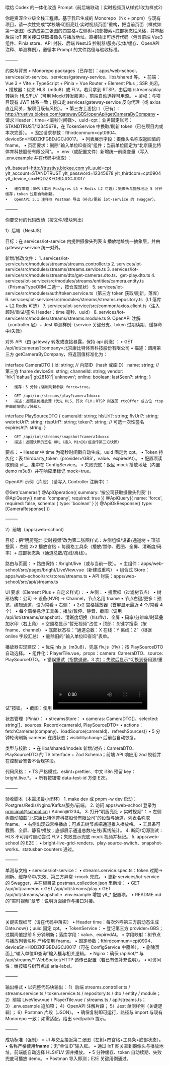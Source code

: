 喂给 Codex 的一体化改造 Prompt（前后端联动｜实时视频页从样式1改为样式2）

你是资深企业级全栈工程师。基于我已生成的 Monorepo（Nx + pnpm）与现有项目，请一次性完成“学校端·明厨亮灶·实时视频页面”重构，把当前页面（样式如第一张图）改造成第二张图的四宫格+左侧树+顶部搜索+底部状态栏风格，并串起后端 IoT 网关接口获取摄像头与播放地址。直接输出可运行代码（包含前端 Vue3 组件、Pinia store、API 封装、后端 NestJS 控制器/服务/实体/缓存、OpenAPI 注释、单测样例），遵循本 Prompt 的文件路径与验收标准。

⸻

约束与背景
	•	Monorepo packages（已存在）：apps/web-school、services/iot-service、services/gateway-service、libs/shared 等。
	•	前端：Vue 3 + Vite + TypeScript + Pinia + Vue Router + Element Plus；SSR 关闭。
	•	播放器：优先 HLS（m3u8）或 FLV。若只拿到 RTSP，由后端 /streams/play 转换为 HLS/FLV（可用 Mock/转发服务），前端自动选择可用源。
	•	鉴权：与项目现有 JWT 体系一致；接口走 services/gateway-service 反向代理（或 axios 直连网关，按项目既有风格）。
	•	第三方上游接口（已有）：http://trustivs.biokee.com/gatewayGBS/openApi/getCameraByCompany
	•	请求 Header：time=<毫秒时间戳>、uuid=cpt；业务固定账号：STANDTRUST/12345678，在 TokenService 中换取/刷新 token（已在项目内或本次完善）。
	•	固定请求参数：fthirdcomnum=cpt0904、deviceSn=HQDZKFGBDJGCJ0017。
	•	列表展示字段：摄像头名称取返回值的 fname。
	•	页面要求：删除“输入单位ID查询”组件；当前单位固定为“北京康比特体育科技股份有限公司”。
	•	.env（或配置文件）新增统一前缀变量（写入 .env.example 并在代码中读取）：

ylt_baseurl=http://trustivs.biokee.com
ylt_uuid=cpt
ylt_account=STANDTRUST
ylt_password=12345678
ylt_thirdcom=cpt0904
ylt_device_sn=HQDZKFGBDJGCJ0017


	•	缓存策略：SWR（本地 Postgres L1 + Redis L2 可选）；摄像头与播放地址 5 分钟缓存；token 过期自动刷新。
	•	OpenAPI 3.1 注释与 Postman 导出（补充/更新 iot-service 的 swagger）。

⸻

你要交付的代码改动（按文件/模块列出）

1）后端（NestJS）

目标：在 services/iot-service 内提供摄像头列表 & 播放地址统一抽象层，并由 gateway-service 统一对外。

新增/修改文件：
	1.	services/iot-service/src/modules/streams/streams.controller.ts
	2.	services/iot-service/src/modules/streams/streams.service.ts
	3.	services/iot-service/src/modules/streams/dto/get-cameras.dto.ts、get-play.dto.ts
	4.	services/iot-service/src/modules/streams/entities/camera.entity.ts（Prisma/TypeORM 二选一，按仓库现状）
	5.	services/iot-service/src/modules/auth/token.service.ts（第三方 token 获取/刷新，落库）
	6.	services/iot-service/src/modules/streams/streams.repository.ts（L1 落库 + L2 Redis 可选）
	7.	services/iot-service/src/common/axios.client.ts（注入超时/重试/签名 Header：time 毫秒、uuid）
	8.	services/iot-service/src/modules/streams/streams.module.ts
	9.	OpenAPI 注解（controller 层）+ Jest 单测样例（service 关键分支、token 过期续期、缓存命中/失效）

对外 API（由 gateway 转发或直接暴露，保持 api 前缀）：
	•	GET /api/iot/cameras?company=北京康比特体育科技股份有限公司
	•	描述：调用第三方 getCameraByCompany，将返回值标准化为：

interface CameraDTO {
  id: string;           // 内部ID（hash 或库ID）
  name: string;         // 第三方 fname
  deviceSn: string;
  channelId: string;
  vendor: 'hik'|'dahua'|'gb28181'|'unknown';
  online: boolean;
  lastSeen?: string;
}


	•	缓存：5 分钟；强制刷新参数 force=true。

	•	GET /api/iot/streams/play?cameraId=xxx
	•	描述：返回最优播放源（优先 HLS、其次 FLV；RTSP 则返回 rtcOffer 或占位 rtsp 并由前端提示/降级）。

interface PlaySourceDTO {
  cameraId: string;
  hlsUrl?: string;
  flvUrl?: string;
  webrtcUrl?: string;
  rtspUrl?: string;
  token?: string; // 可选一次性签名
  expiresAt?: string;
}


	•	GET /api/iot/streams/snapshot?cameraId=xxx
	•	描述：返回快照的签名 URL（接入 MinIO/或透传第三方快照）

要点：
	•	Header 中 time 为毫秒时间戳自动生成，uuid 固定为 cpt。
	•	Token 持久化：表 thirdparty_token（provider=‘GBS’，value、expiredAt）。
	•	配置项读取前缀 ylt_，集中在 ConfigService。
	•	失败兜底：返回 mock 播放地址（内置 demo m3u8）并在响应里标记 mock=true。

OpenAPI 示例（片段）（请写入 Controller 注解中）：

@Get('cameras')
@ApiOperation({ summary: '按公司获取摄像头列表' })
@ApiQuery({ name: 'company', required: true })
@ApiQuery({ name: 'force', required: false, schema: { type: 'boolean' } })
@ApiOkResponse({ type: [CameraResponse] })


⸻

2）前端（apps/web-school）

目标：把“明厨亮灶·实时视频”改为第二张图样式：左侧组织/设备/通道树 + 顶部搜索 + 右侧 2x2 播放宫格 + 每窗格工具条（播放/暂停、截图、全屏、清晰度/码率）+ 底部状态条（通道总数/在线/离线）。

路由与页面：
	•	路由保持：/bright/live（或与当前一致）。
	•	主组件：apps/web-school/src/pages/bright/LiveView.vue（新建或重构）
	•	组合式 Store：apps/web-school/src/stores/streams.ts
	•	API 封装：apps/web-school/src/api/streams.ts

UI 要求（Element Plus + 自定义样式）：
	•	左侧：
	•	搜索框（过滤树节点）
	•	树形结构：公司 -> 设备(NVR) -> Channel，节点名用 fname
	•	节点右键/更多：预览、编辑通道、设为常看
	•	右侧：
	•	2x2 宫格播放器（首屏显示最近 4 个/常看 4 个）
	•	每个窗格悬浮工具条：播放/暂停、静音、截图（调用 /api/iot/streams/snapshot）、清晰度切换（hls/flv）、全屏
	•	码率/分辨率/时延叠加水印（右上角）
	•	空窗格显示“暂无视频”占位
	•	顶部：关键字搜索（按 fname、channel）
	•	底部状态栏：“通道总数：X 在线：Y 离线：Z”（根据 online 字段汇总）
	•	删除旧的“输入单位ID查询”表单。

播放器实现建议：
	•	优先 hls.js（m3u8）、兜底 flv.js（flv）；按 PlaySourceDTO 自动选择。
	•	组件化：PlayerTile.vue，props：camera: CameraDTO、source: PlaySourceDTO。
	•	错误重试（指数退避，3 次）；失败后显示“切换到备用源/重试”按钮。
	•	截图：使用 <video> canvas 截取并通过后端 snapshot 接口补齐。
	•	快捷键：数字键 1-4 切换主画面。

状态管理（Pinia）：
	•	streamsStore：
	•	cameras: CameraDTO[]、selected: string[]、sources: Record<cameraId, PlaySourceDTO>
	•	actions：fetchCameras(company)、loadSource(cameraId)、refreshSources()
	•	5 分钟轮询刷新 cameras 在线状态；visibilitychange 后前台自动恢复。

类型与校验：
	•	在 libs/shared/models 新增/对齐：CameraDTO、PlaySourceDTO 的 TS Interface + Zod Schema；前端 API 响应用 zod 校验并在控制台警告不合规字段。

代码风格：
	•	TS 严格模式、eslint+prettier、中文 i18n 预留 key：bright.live.*。
	•	所有按钮带 data-test-id 方便 E2E。

⸻

验收脚本（本需求最小闭环）
	1.	make dev 或 pnpm -w dev 启动：Postgres/Redis/Nginx/Kafka/服务/前端。
	2.	访问 apps/web-school 登录为 principal@school.cn / Admin@1234。
	3.	打开“明厨亮灶 > 实时视频”：
	•	左侧树自动加载“北京康比特体育科技股份有限公司”的设备与通道，列表名称取 fname。
	•	右侧出现四宫格播放；可点击树节点把通道推入播放格。
	•	工具条可截图、全屏、静音/播放；底部展示通道总数/在线/离线统计。
	4.	断网/切源测试：HLS 不可用时自动尝试 FLV；失败显示兜底 mock 视频并标记。
	5.	apps/web-school 的 E2E：
	•	bright-live-grid-renders、play-source-switch、snapshot-works、statusbar-counters 通过。

⸻

单测与文档
	•	services/iot-service：
	•	streams.service.spec.ts：token 过期→刷新、缓存命中/失效、第三方异常→mock 兜底。
	•	更新 services/iot-service 的 Swagger，并在根目录 postman_collection.json 里新增：
	•	GET /api/iot/cameras
	•	GET /api/iot/streams/play
	•	GET /api/iot/streams/snapshot
	•	.env.example 增加 ylt_* 配置项。
	•	README.md 的“实时视频”章节：说明页面操作与接口对接。

⸻

关键实现细节（请在代码中落实）
	•	Header time：每次外呼第三方前动态生成 Date.now()；uuid 固定 cpt。
	•	TokenService：
	•	登记第三方 provider=GBS；过期阈值提前 5 分钟刷新；落库字段：value、expiredAt。
	•	字段映射：树节点与播放列表名称 严格使用 fname。
	•	固定参数：fthirdcomnum=cpt0904、deviceSn=HQDZKFGBDJGCJ0017（可在 ConfigService 中覆盖）。
	•	删除页面上“输入单位ID查询”输入框与相关逻辑。
	•	Nginx：确保 /api/iot/* 与 /api/streams/* WebSocket/HTTP 透传已配置（若已有仅补充说明）。
	•	可访问性：给按钮与树节点加 aria-label。

⸻

输出格式
	•	以完整代码块输出：
1）后端 streams.controller.ts / streams.service.ts / token.service.ts / repository.ts / dto / entity / module；
2）前端 LiveView.vue / PlayerTile.vue / streams.ts / api/streams.ts；
3）.env.example 追加项；
4）OpenAPI 注解片段；
5）Jest 单测样例（关键逻辑）；
6）Postman 片段（JSON）。
	•	确保复制即可运行，路径与 import 与现有 Monorepo 一致；如需适配，给出 sed/patch 提示。

⸻

成功标准（强制）
	•	UI 与交互接近第二张图（左树+四宫格+工具条+底部状态）。
	•	名称严格使用**fname**；无“单位ID”输入框。
	•	通过 IoT 网关拿到摄像头与播放地址，前端能自动选择 HLS/FLV 源并播放。
	•	5 分钟缓存、token 自动续期、失败兜底可播放 demo。
	•	Postman 导入即测；E2E 关键用例通过。